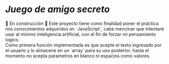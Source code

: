 <h1> <em> Juego de amigo secreto </em> </h1>
🚧 En construcción 🚧
Este proyecto tiene como finalidad poner el práctica mis conocimientos adquiridos en `JavaScript`, cabe mencinar que intentaré usar al minimo inteligencia artificial, con el fin de forzar mi pensamiento logico. <br>
Como primera función implementada es que acepte el texto ingresado por el usuario y lo almacene en un `array` para su uso posterior, hasta el momento no acepta parametros en blanco ni espacios como valores. <br>
